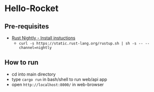 # Hello-Rocket

## Pre-requisites

* [Rust Nightly - Install instuctions](https://doc.rust-lang.org/1.15.1/book/nightly-rust.html)
  * `curl -s https://static.rust-lang.org/rustup.sh | sh -s -- --channel=nightly`

## How to run

* cd into main directory
* type `cargo run` in bash/shell to run web/api app
* open `http://localhost:8000/` in web-browser
